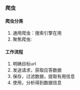 ### 爬虫

#### 爬虫分类
1. 通用爬虫：搜索引擎在用
2. 聚焦爬虫:

#### 工作流程
1. 明确目标url
2. 发送请求，获取应答数据
3. 保存，过滤数据，提取有用信息
4. 使用，分析得到数据信息
